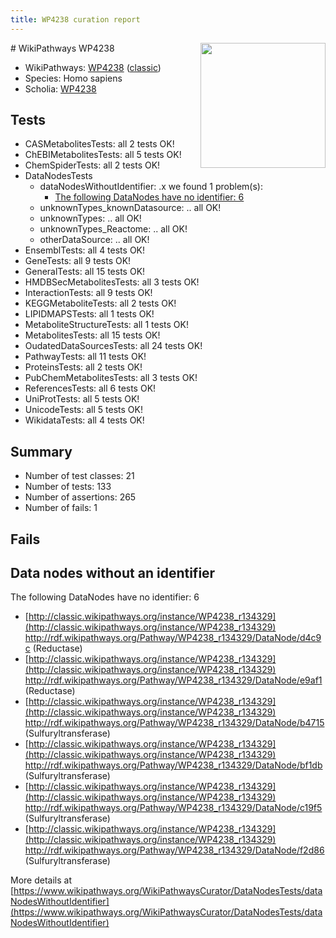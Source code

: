 ```yaml
---
title: WP4238 curation report
---
```


<img style="float: right; width: 200px" src="https://upload.wikimedia.org/wikipedia/commons/thumb/8/83/Wplogo_with_text_500.png/640px-Wplogo_with_text_500.png" />
# WikiPathways WP4238

* WikiPathways: [WP4238](https://wikipathways.org/pathways/WP4238) ([classic](https://classic.wikipathways.org/instance/WP4238))
* Species: Homo sapiens
* Scholia: [WP4238](https://scholia.toolforge.org/wikipathways/WP4238)
## Tests
* CASMetabolitesTests: all 2 tests OK!
* ChEBIMetabolitesTests: all 5 tests OK!
* ChemSpiderTests: all 2 tests OK!
* DataNodesTests
    * dataNodesWithoutIdentifier: .x we found 1 problem(s):
        * [The following DataNodes have no identifier: 6](#d2d32fa5)
    * unknownTypes_knownDatasource: .. all OK!
    * unknownTypes: .. all OK!
    * unknownTypes_Reactome: .. all OK!
    * otherDataSource: .. all OK!
* EnsemblTests: all 4 tests OK!
* GeneTests: all 9 tests OK!
* GeneralTests: all 15 tests OK!
* HMDBSecMetabolitesTests: all 3 tests OK!
* InteractionTests: all 9 tests OK!
* KEGGMetaboliteTests: all 2 tests OK!
* LIPIDMAPSTests: all 1 tests OK!
* MetaboliteStructureTests: all 1 tests OK!
* MetabolitesTests: all 15 tests OK!
* OudatedDataSourcesTests: all 24 tests OK!
* PathwayTests: all 11 tests OK!
* ProteinsTests: all 2 tests OK!
* PubChemMetabolitesTests: all 3 tests OK!
* ReferencesTests: all 6 tests OK!
* UniProtTests: all 5 tests OK!
* UnicodeTests: all 5 tests OK!
* WikidataTests: all 4 tests OK!


## Summary

* Number of test classes: 21
* Number of tests: 133
* Number of assertions: 265
* Number of fails: 1

## Fails

<a name="d2d32fa5" />

## Data nodes without an identifier

The following DataNodes have no identifier: 6

* [http://classic.wikipathways.org/instance/WP4238_r134329](http://classic.wikipathways.org/instance/WP4238_r134329) http://rdf.wikipathways.org/Pathway/WP4238_r134329/DataNode/d4c9c (Reductase)
* [http://classic.wikipathways.org/instance/WP4238_r134329](http://classic.wikipathways.org/instance/WP4238_r134329) http://rdf.wikipathways.org/Pathway/WP4238_r134329/DataNode/e9af1 (Reductase)
* [http://classic.wikipathways.org/instance/WP4238_r134329](http://classic.wikipathways.org/instance/WP4238_r134329) http://rdf.wikipathways.org/Pathway/WP4238_r134329/DataNode/b4715 (Sulfuryltransferase)
* [http://classic.wikipathways.org/instance/WP4238_r134329](http://classic.wikipathways.org/instance/WP4238_r134329) http://rdf.wikipathways.org/Pathway/WP4238_r134329/DataNode/bf1db (Sulfuryltransferase)
* [http://classic.wikipathways.org/instance/WP4238_r134329](http://classic.wikipathways.org/instance/WP4238_r134329) http://rdf.wikipathways.org/Pathway/WP4238_r134329/DataNode/c19f5 (Sulfuryltransferase)
* [http://classic.wikipathways.org/instance/WP4238_r134329](http://classic.wikipathways.org/instance/WP4238_r134329) http://rdf.wikipathways.org/Pathway/WP4238_r134329/DataNode/f2d86 (Sulfuryltransferase)


More details at [https://www.wikipathways.org/WikiPathwaysCurator/DataNodesTests/dataNodesWithoutIdentifier](https://www.wikipathways.org/WikiPathwaysCurator/DataNodesTests/dataNodesWithoutIdentifier)

